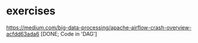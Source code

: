 # exercises
https://medium.com/big-data-processing/apache-airflow-crash-overview-acfdd63ada6 [DONE; Code in 'DAG']
